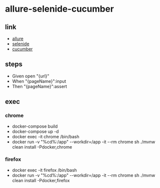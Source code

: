 # allure-selenide-cucumber

## link
- [allure](https://docs.qameta.io/allure/)
- [selenide](https://selenide.org/documentation.html)
- [cucumber](https://docs.cucumber.io/)

## steps
- Given open "{url}"
- When "{pageName}":input
- Then "{pageName}":assert

## exec

### chrome
- docker-compose build
- docker-compose up -d
- docker exec -it chrome /bin/bash
- docker run -v "%cd%:/app" --workdir=/app -it --rm chrome sh ./mvnw clean install -Pdocker,chrome

### firefox
- docker exec -it firefox /bin/bash
- docker run -v "%cd%:/app" --workdir=/app -it --rm chrome sh ./mvnw clean install -Pdocker,firefox
